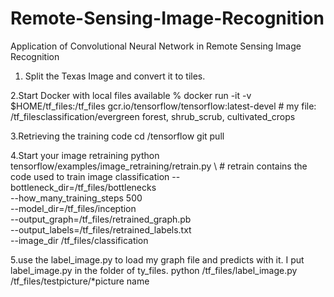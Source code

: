# Remote-Sensing-Image-Recognition
Application of Convolutional Neural Network in Remote Sensing Image Recognition

1. Split the Texas Image and convert it to tiles. 

2.Start Docker with local files available
% docker run -it -v $HOME/tf_files:/tf_files  gcr.io/tensorflow/tensorflow:latest-devel        # my file: /tf_filesclassification/evergreen forest, shrub_scrub, cultivated_crops

3.Retrieving the training code
   cd /tensorflow
   git pull

4.Start your image retraining 
 python tensorflow/examples/image_retraining/retrain.py \                  # retrain contains the code used to train image classification
--bottleneck_dir=/tf_files/bottlenecks \
--how_many_training_steps 500 \
--model_dir=/tf_files/inception \
--output_graph=/tf_files/retrained_graph.pb \
--output_labels=/tf_files/retrained_labels.txt \
--image_dir /tf_files/classification

5.use the label_image.py to load my graph file and predicts with it. I put label_image.py in the folder of ty_files.
 python /tf_files/label_image.py /tf_files/testpicture/*picture name

